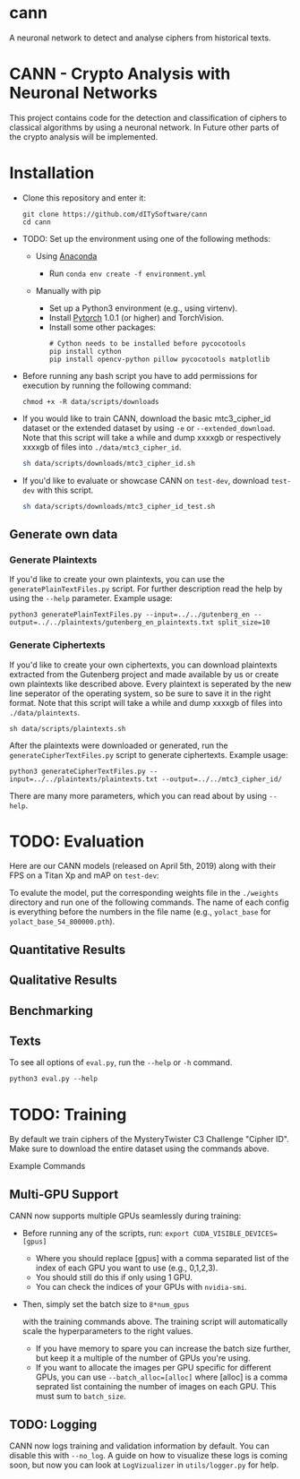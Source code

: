 # cann
A neuronal network to detect and analyse ciphers from historical texts.

# CANN - Crypto Analysis with Neuronal Networks

This project contains code for the detection and classification of ciphers to classical algorithms by using a neuronal network. In Future other parts of the crypto analysis will be implemented.

# Installation

- Clone this repository and enter it:
  ```Shell
  git clone https://github.com/dITySoftware/cann
  cd cann
  ```

- TODO: Set up the environment using one of the following methods:
   - Using [Anaconda](https://www.anaconda.com/distribution/)
     
     - Run `conda env create -f environment.yml`
   - Manually with pip
     - Set up a Python3 environment (e.g., using virtenv).
     - Install [Pytorch](http://pytorch.org/) 1.0.1 (or higher) and TorchVision.
     - Install some other packages:
       ```Shell
       # Cython needs to be installed before pycocotools
       pip install cython
       pip install opencv-python pillow pycocotools matplotlib 
       ```
   
- Before running any bash script you have to add permissions for execution by running the following command:

   ```shell
   chmod +x -R data/scripts/downloads
   ```

- If you would like to train CANN, download the basic mtc3_cipher_id dataset or the extended dataset by using `-e` or `--extended_download`. Note that this script will take a while and dump xxxxgb or respectively xxxxgb of files into `./data/mtc3_cipher_id`.

   ```bash
   sh data/scripts/downloads/mtc3_cipher_id.sh
   ```

- If you'd like to evaluate or showcase CANN on `test-dev`, download `test-dev` with this script.

  ```bash
  sh data/scripts/downloads/mtc3_cipher_id_test.sh
  ```

## Generate own data

### Generate Plaintexts

If you'd like to create your own plaintexts, you can use the `generatePlainTextFiles.py` script.  For further description read the help by using the `--help` parameter. Example usage:

```
python3 generatePlainTextFiles.py --input=../../gutenberg_en --output=../../plaintexts/gutenberg_en_plaintexts.txt split_size=10
```

### Generate Ciphertexts

If you'd like to create your own ciphertexts, you can download plaintexts extracted from the Gutenberg project and made available by us or create own plaintexts like described above. Every plaintext is seperated by the new line seperator of the operating system, so be sure to save it in the right format. Note that this script will take a while and dump xxxxgb of files into `./data/plaintexts`.

```
sh data/scripts/plaintexts.sh
```

After the plaintexts were downloaded or generated, run the `generateCipherTextFiles.py` script to generate ciphertexts. Example usage:

``` 
python3 generateCipherTextFiles.py --input=../../plaintexts/plaintexts.txt --output=../../mtc3_cipher_id/
```

There are many more parameters, which you can read about by using `--help`.

# TODO: Evaluation

Here are our CANN models (released on April 5th, 2019) along with their FPS on a Titan Xp and mAP on `test-dev`:

To evalute the model, put the corresponding weights file in the `./weights` directory and run one of the following commands. The name of each config is everything before the numbers in the file name (e.g., `yolact_base` for `yolact_base_54_800000.pth`).

## Quantitative Results

## Qualitative Results

## Benchmarking

## Texts

To see all options of `eval.py`, run the `--help` or `-h` command.

```
python3 eval.py --help
```

# TODO: Training

By default we train ciphers of the MysteryTwister C3 Challenge "Cipher ID".  Make sure to download the entire dataset using the commands above.

Example Commands

## Multi-GPU Support

CANN now supports multiple GPUs seamlessly during training:

- Before running any of the scripts, run: `export CUDA_VISIBLE_DEVICES=[gpus]`

  - Where you should replace [gpus] with a comma separated list of the index of each GPU you want to use (e.g., 0,1,2,3).
  - You should still do this if only using 1 GPU.
  - You can check the indices of your GPUs with `nvidia-smi`.

- Then, simply set the batch size to `8*num_gpus`

  with the training commands above. The training script will automatically scale the hyperparameters to the right values.

  - If you have memory to spare you can increase the batch size further, but keep it a multiple of the number of GPUs you're using.
  - If you want to allocate the images per GPU specific for different GPUs, you can use `--batch_alloc=[alloc]` where [alloc] is a comma seprated list containing the number of images on each GPU. This must sum to `batch_size`.

## TODO: Logging

CANN now logs training and validation information by default. You can disable this with `--no_log`. A guide on how to visualize these logs is coming soon, but now you can look at `LogVizualizer` in `utils/logger.py` for help.
